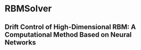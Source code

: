 # RBMSolver
## Drift Control of High-Dimensional RBM: A Computational Method Based on Neural Networks